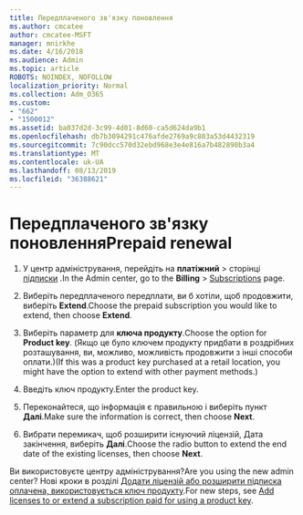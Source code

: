 ```yaml
---
title: Передплаченого зв'язку поновлення
ms.author: cmcatee
author: cmcatee-MSFT
manager: mnirkhe
ms.date: 4/16/2018
ms.audience: Admin
ms.topic: article
ROBOTS: NOINDEX, NOFOLLOW
localization_priority: Normal
ms.collection: Adm_O365
ms.custom:
- "662"
- "1500012"
ms.assetid: ba037d2d-3c99-4d01-8d60-ca5d624da9b1
ms.openlocfilehash: db7b3094291c476afde2769a9c803a53d4432319
ms.sourcegitcommit: 7c90dcc570d32ebd968e3e4e816a7b482890b3a4
ms.translationtype: MT
ms.contentlocale: uk-UA
ms.lasthandoff: 08/13/2019
ms.locfileid: "36388621"
---
```

# <a name="prepaid-renewal"></a><span data-ttu-id="223f5-102">Передплаченого зв'язку поновлення</span><span class="sxs-lookup"><span data-stu-id="223f5-102">Prepaid renewal</span></span>

1. <span data-ttu-id="223f5-103">У центр адміністрування, перейдіть на **платіжний** \> сторінці [підписки](https://go.microsoft.com/fwlink/p/?linkid=842054) .</span><span class="sxs-lookup"><span data-stu-id="223f5-103">In the Admin center, go to the **Billing** \> [Subscriptions](https://go.microsoft.com/fwlink/p/?linkid=842054) page.</span></span>

2. <span data-ttu-id="223f5-104">Виберіть передплаченого передплати, ви б хотіли, щоб продовжити, виберіть **Extend**.</span><span class="sxs-lookup"><span data-stu-id="223f5-104">Choose the prepaid subscription you would like to extend, then choose **Extend**.</span></span>

3. <span data-ttu-id="223f5-105">Виберіть параметр для **ключа продукту**.</span><span class="sxs-lookup"><span data-stu-id="223f5-105">Choose the option for **Product key**.</span></span> <span data-ttu-id="223f5-106">(Якщо це було ключем продукту придбати в роздрібних розташування, ви, можливо, можливість продовжити з інші способи оплати.)</span><span class="sxs-lookup"><span data-stu-id="223f5-106">(If this was a product key purchased at a retail location, you might have the option to extend with other payment methods.)</span></span>

4. <span data-ttu-id="223f5-107">Введіть ключ продукту.</span><span class="sxs-lookup"><span data-stu-id="223f5-107">Enter the product key.</span></span>

5. <span data-ttu-id="223f5-108">Переконайтеся, що інформація є правильною і виберіть пункт **Далі**.</span><span class="sxs-lookup"><span data-stu-id="223f5-108">Make sure the information is correct, then choose **Next**.</span></span>

6. <span data-ttu-id="223f5-109">Вибрати перемикач, щоб розширити існуючий ліцензій, Дата закінчення, виберіть **Далі**.</span><span class="sxs-lookup"><span data-stu-id="223f5-109">Choose the radio button to extend the end date of the existing licenses, then choose **Next**.</span></span>

<span data-ttu-id="223f5-110">Ви використовуєте центру адміністрування?</span><span class="sxs-lookup"><span data-stu-id="223f5-110">Are you using the new admin center?</span></span> <span data-ttu-id="223f5-111">Нові кроки в розділі [Додати ліцензій або розширити підписка оплачена, використовується ключ продукту](https://docs.microsoft.com/en-us/office365/admin/misc/add-licenses-using-product-key).</span><span class="sxs-lookup"><span data-stu-id="223f5-111">For new steps, see [Add licenses to or extend a subscription paid for using a product key](https://docs.microsoft.com/en-us/office365/admin/misc/add-licenses-using-product-key).</span></span>